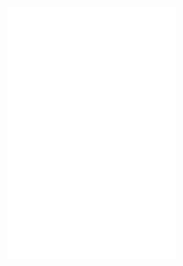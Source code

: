 ![](../../images/Tutorial%202%20Q1%20.pdf)
![](../../images/Tutorial%202%20Q2%20%202.pdf)
![](../../images/Tutorial%202%20Q3%20.pdf)